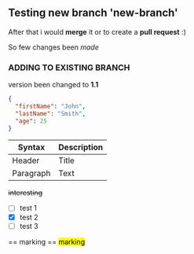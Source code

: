 ## Testing new branch 'new-branch'

After that i would __merge__ it or to create a __pull request__ :)

So few changes been *made*

### ADDING TO EXISTING BRANCH

version been changed to __1.1__

```json
{
  "firstName": "John",
  "lastName": "Smith",
  "age": 25
}
```

| Syntax | Description |
| --- | ----------- |
| Header | Title |
| Paragraph | Text |


~~interesting~~

- [ ] test 1
- [x] test 2
- [ ] test 3

== marking ==
<mark>marking<mark>

